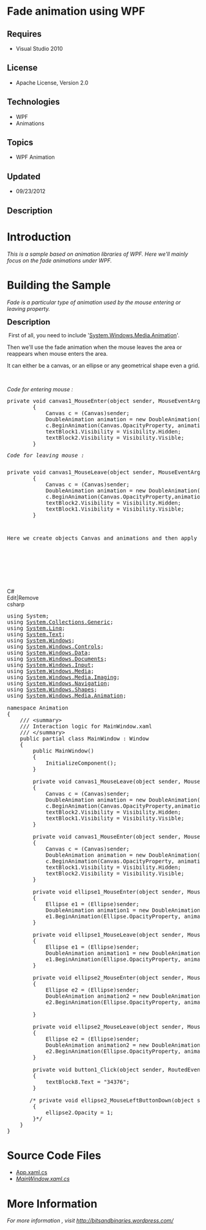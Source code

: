 # Fade animation using WPF
## Requires
- Visual Studio 2010
## License
- Apache License, Version 2.0
## Technologies
- WPF
- Animations
## Topics
- WPF Animation
## Updated
- 09/23/2012
## Description

<h1>Introduction</h1>
<p><em>This is a sample based on animation libraries of WPF. Here we'll mainly focus on the fade animations under WPF.</em></p>
<h1><span>Building the Sample</span></h1>
<p><em>Fade is a particular type of animation used by the mouse entering or leaving property.</em></p>
<p><span style="font-size:20px; font-weight:bold">Description</span></p>
<p>&nbsp;First of all, you need to include '<a class="libraryLink" href="http://msdn.microsoft.com/en-US/library/System.Windows.Media.Animation.aspx" target="_blank" title="Auto generated link to System.Windows.Media.Animation">System.Windows.Media.Animation</a>'.</p>
<p>Then we'll use the fade animation when the mouse leaves the area or reappears when mouse enters the area.</p>
<p>It can either be a canvas, or an ellipse or any geometrical shape even a grid.</p>
<p>&nbsp;</p>
<p><em>Code for entering mouse :</em></p>
<pre><span>private</span>&nbsp;<span>void</span>&nbsp;canvas1_MouseEnter(<span>object</span>&nbsp;sender,&nbsp;<span>MouseEventArgs</span>&nbsp;e)
&nbsp;&nbsp;&nbsp;&nbsp;&nbsp;&nbsp;&nbsp;&nbsp;{
&nbsp;&nbsp;&nbsp;&nbsp;&nbsp;&nbsp;&nbsp;&nbsp;&nbsp;&nbsp;&nbsp;&nbsp;<span>Canvas</span>&nbsp;c&nbsp;=&nbsp;(<span>Canvas</span>)sender;
&nbsp;&nbsp;&nbsp;&nbsp;&nbsp;&nbsp;&nbsp;&nbsp;&nbsp;&nbsp;&nbsp;&nbsp;<span>DoubleAnimation</span>&nbsp;animation&nbsp;=&nbsp;<span>new</span>&nbsp;<span>DoubleAnimation</span>(2,&nbsp;<span>TimeSpan</span>.FromSeconds(5));
&nbsp;&nbsp;&nbsp;&nbsp;&nbsp;&nbsp;&nbsp;&nbsp;&nbsp;&nbsp;&nbsp;&nbsp;c.BeginAnimation(<span>Canvas</span>.OpacityProperty,&nbsp;animation);
&nbsp;&nbsp;&nbsp;&nbsp;&nbsp;&nbsp;&nbsp;&nbsp;&nbsp;&nbsp;&nbsp;&nbsp;textBlock1.Visibility&nbsp;=&nbsp;<span>Visibility</span>.Hidden;
&nbsp;&nbsp;&nbsp;&nbsp;&nbsp;&nbsp;&nbsp;&nbsp;&nbsp;&nbsp;&nbsp;&nbsp;textBlock2.Visibility&nbsp;=&nbsp;<span>Visibility</span>.Visible;
&nbsp;&nbsp;&nbsp;&nbsp;&nbsp;&nbsp;&nbsp;&nbsp;}</pre>
<pre><em>Code for leaving mouse :</em></pre>
<pre><pre><span>private</span>&nbsp;<span>void</span>&nbsp;canvas1_MouseLeave(<span>object</span>&nbsp;sender,&nbsp;<span>MouseEventArgs</span>&nbsp;e)
&nbsp;&nbsp;&nbsp;&nbsp;&nbsp;&nbsp;&nbsp;&nbsp;{
&nbsp;&nbsp;&nbsp;&nbsp;&nbsp;&nbsp;&nbsp;&nbsp;&nbsp;&nbsp;&nbsp;&nbsp;<span>Canvas</span>&nbsp;c&nbsp;=&nbsp;(<span>Canvas</span>)sender;
&nbsp;&nbsp;&nbsp;&nbsp;&nbsp;&nbsp;&nbsp;&nbsp;&nbsp;&nbsp;&nbsp;&nbsp;<span>DoubleAnimation</span>&nbsp;animation&nbsp;=&nbsp;<span>new</span>&nbsp;<span>DoubleAnimation</span>(0,&nbsp;<span>TimeSpan</span>.FromSeconds(5));
&nbsp;&nbsp;&nbsp;&nbsp;&nbsp;&nbsp;&nbsp;&nbsp;&nbsp;&nbsp;&nbsp;&nbsp;c.BeginAnimation(<span>Canvas</span>.OpacityProperty,animation);
&nbsp;&nbsp;&nbsp;&nbsp;&nbsp;&nbsp;&nbsp;&nbsp;&nbsp;&nbsp;&nbsp;&nbsp;textBlock2.Visibility&nbsp;=&nbsp;<span>Visibility</span>.Hidden;
&nbsp;&nbsp;&nbsp;&nbsp;&nbsp;&nbsp;&nbsp;&nbsp;&nbsp;&nbsp;&nbsp;&nbsp;textBlock1.Visibility&nbsp;=&nbsp;<span>Visibility</span>.Visible;
&nbsp;&nbsp;&nbsp;&nbsp;&nbsp;&nbsp;&nbsp;&nbsp;}</pre>
<pre>Here we create objects Canvas and animations and then apply properties.</pre>
<br></pre>
<p><em><br>
</em></p>
<p>&nbsp;</p>
<div class="scriptcode">
<div class="pluginEditHolder" pluginCommand="mceScriptCode">
<div class="title"><span>C#</span></div>
<div class="pluginLinkHolder"><span class="pluginEditHolderLink">Edit</span>|<span class="pluginRemoveHolderLink">Remove</span></div>
<span class="hidden">csharp</span>

<div class="preview">
<pre class="csharp"><span class="cs__keyword">using</span>&nbsp;System;&nbsp;
<span class="cs__keyword">using</span>&nbsp;<a class="libraryLink" href="http://msdn.microsoft.com/en-US/library/System.Collections.Generic.aspx" target="_blank" title="Auto generated link to System.Collections.Generic">System.Collections.Generic</a>;&nbsp;
<span class="cs__keyword">using</span>&nbsp;<a class="libraryLink" href="http://msdn.microsoft.com/en-US/library/System.Linq.aspx" target="_blank" title="Auto generated link to System.Linq">System.Linq</a>;&nbsp;
<span class="cs__keyword">using</span>&nbsp;<a class="libraryLink" href="http://msdn.microsoft.com/en-US/library/System.Text.aspx" target="_blank" title="Auto generated link to System.Text">System.Text</a>;&nbsp;
<span class="cs__keyword">using</span>&nbsp;<a class="libraryLink" href="http://msdn.microsoft.com/en-US/library/System.Windows.aspx" target="_blank" title="Auto generated link to System.Windows">System.Windows</a>;&nbsp;
<span class="cs__keyword">using</span>&nbsp;<a class="libraryLink" href="http://msdn.microsoft.com/en-US/library/System.Windows.Controls.aspx" target="_blank" title="Auto generated link to System.Windows.Controls">System.Windows.Controls</a>;&nbsp;
<span class="cs__keyword">using</span>&nbsp;<a class="libraryLink" href="http://msdn.microsoft.com/en-US/library/System.Windows.Data.aspx" target="_blank" title="Auto generated link to System.Windows.Data">System.Windows.Data</a>;&nbsp;
<span class="cs__keyword">using</span>&nbsp;<a class="libraryLink" href="http://msdn.microsoft.com/en-US/library/System.Windows.Documents.aspx" target="_blank" title="Auto generated link to System.Windows.Documents">System.Windows.Documents</a>;&nbsp;
<span class="cs__keyword">using</span>&nbsp;<a class="libraryLink" href="http://msdn.microsoft.com/en-US/library/System.Windows.Input.aspx" target="_blank" title="Auto generated link to System.Windows.Input">System.Windows.Input</a>;&nbsp;
<span class="cs__keyword">using</span>&nbsp;<a class="libraryLink" href="http://msdn.microsoft.com/en-US/library/System.Windows.Media.aspx" target="_blank" title="Auto generated link to System.Windows.Media">System.Windows.Media</a>;&nbsp;
<span class="cs__keyword">using</span>&nbsp;<a class="libraryLink" href="http://msdn.microsoft.com/en-US/library/System.Windows.Media.Imaging.aspx" target="_blank" title="Auto generated link to System.Windows.Media.Imaging">System.Windows.Media.Imaging</a>;&nbsp;
<span class="cs__keyword">using</span>&nbsp;<a class="libraryLink" href="http://msdn.microsoft.com/en-US/library/System.Windows.Navigation.aspx" target="_blank" title="Auto generated link to System.Windows.Navigation">System.Windows.Navigation</a>;&nbsp;
<span class="cs__keyword">using</span>&nbsp;<a class="libraryLink" href="http://msdn.microsoft.com/en-US/library/System.Windows.Shapes.aspx" target="_blank" title="Auto generated link to System.Windows.Shapes">System.Windows.Shapes</a>;&nbsp;
<span class="cs__keyword">using</span>&nbsp;<a class="libraryLink" href="http://msdn.microsoft.com/en-US/library/System.Windows.Media.Animation.aspx" target="_blank" title="Auto generated link to System.Windows.Media.Animation">System.Windows.Media.Animation</a>;&nbsp;
&nbsp;
<span class="cs__keyword">namespace</span>&nbsp;Animation&nbsp;
{&nbsp;
&nbsp;&nbsp;&nbsp;&nbsp;<span class="cs__com">///&nbsp;&lt;summary&gt;</span>&nbsp;
&nbsp;&nbsp;&nbsp;&nbsp;<span class="cs__com">///&nbsp;Interaction&nbsp;logic&nbsp;for&nbsp;MainWindow.xaml</span>&nbsp;
&nbsp;&nbsp;&nbsp;&nbsp;<span class="cs__com">///&nbsp;&lt;/summary&gt;</span>&nbsp;
&nbsp;&nbsp;&nbsp;&nbsp;<span class="cs__keyword">public</span>&nbsp;partial&nbsp;<span class="cs__keyword">class</span>&nbsp;MainWindow&nbsp;:&nbsp;Window&nbsp;
&nbsp;&nbsp;&nbsp;&nbsp;{&nbsp;
&nbsp;&nbsp;&nbsp;&nbsp;&nbsp;&nbsp;&nbsp;&nbsp;<span class="cs__keyword">public</span>&nbsp;MainWindow()&nbsp;
&nbsp;&nbsp;&nbsp;&nbsp;&nbsp;&nbsp;&nbsp;&nbsp;{&nbsp;
&nbsp;&nbsp;&nbsp;&nbsp;&nbsp;&nbsp;&nbsp;&nbsp;&nbsp;&nbsp;&nbsp;&nbsp;InitializeComponent();&nbsp;
&nbsp;&nbsp;&nbsp;&nbsp;&nbsp;&nbsp;&nbsp;&nbsp;}&nbsp;
&nbsp;
&nbsp;&nbsp;&nbsp;&nbsp;&nbsp;&nbsp;&nbsp;&nbsp;<span class="cs__keyword">private</span>&nbsp;<span class="cs__keyword">void</span>&nbsp;canvas1_MouseLeave(<span class="cs__keyword">object</span>&nbsp;sender,&nbsp;MouseEventArgs&nbsp;e)&nbsp;
&nbsp;&nbsp;&nbsp;&nbsp;&nbsp;&nbsp;&nbsp;&nbsp;{&nbsp;
&nbsp;&nbsp;&nbsp;&nbsp;&nbsp;&nbsp;&nbsp;&nbsp;&nbsp;&nbsp;&nbsp;&nbsp;Canvas&nbsp;c&nbsp;=&nbsp;(Canvas)sender;&nbsp;
&nbsp;&nbsp;&nbsp;&nbsp;&nbsp;&nbsp;&nbsp;&nbsp;&nbsp;&nbsp;&nbsp;&nbsp;DoubleAnimation&nbsp;animation&nbsp;=&nbsp;<span class="cs__keyword">new</span>&nbsp;DoubleAnimation(<span class="cs__number">0</span>,&nbsp;TimeSpan.FromSeconds(<span class="cs__number">5</span>));&nbsp;
&nbsp;&nbsp;&nbsp;&nbsp;&nbsp;&nbsp;&nbsp;&nbsp;&nbsp;&nbsp;&nbsp;&nbsp;c.BeginAnimation(Canvas.OpacityProperty,animation);&nbsp;
&nbsp;&nbsp;&nbsp;&nbsp;&nbsp;&nbsp;&nbsp;&nbsp;&nbsp;&nbsp;&nbsp;&nbsp;textBlock2.Visibility&nbsp;=&nbsp;Visibility.Hidden;&nbsp;
&nbsp;&nbsp;&nbsp;&nbsp;&nbsp;&nbsp;&nbsp;&nbsp;&nbsp;&nbsp;&nbsp;&nbsp;textBlock1.Visibility&nbsp;=&nbsp;Visibility.Visible;&nbsp;
&nbsp;&nbsp;&nbsp;&nbsp;&nbsp;&nbsp;&nbsp;&nbsp;}&nbsp;
&nbsp;
&nbsp;&nbsp;&nbsp;&nbsp;&nbsp;&nbsp;&nbsp;&nbsp;<span class="cs__keyword">private</span>&nbsp;<span class="cs__keyword">void</span>&nbsp;canvas1_MouseEnter(<span class="cs__keyword">object</span>&nbsp;sender,&nbsp;MouseEventArgs&nbsp;e)&nbsp;
&nbsp;&nbsp;&nbsp;&nbsp;&nbsp;&nbsp;&nbsp;&nbsp;{&nbsp;
&nbsp;&nbsp;&nbsp;&nbsp;&nbsp;&nbsp;&nbsp;&nbsp;&nbsp;&nbsp;&nbsp;&nbsp;Canvas&nbsp;c&nbsp;=&nbsp;(Canvas)sender;&nbsp;
&nbsp;&nbsp;&nbsp;&nbsp;&nbsp;&nbsp;&nbsp;&nbsp;&nbsp;&nbsp;&nbsp;&nbsp;DoubleAnimation&nbsp;animation&nbsp;=&nbsp;<span class="cs__keyword">new</span>&nbsp;DoubleAnimation(<span class="cs__number">2</span>,&nbsp;TimeSpan.FromSeconds(<span class="cs__number">5</span>));&nbsp;
&nbsp;&nbsp;&nbsp;&nbsp;&nbsp;&nbsp;&nbsp;&nbsp;&nbsp;&nbsp;&nbsp;&nbsp;c.BeginAnimation(Canvas.OpacityProperty,&nbsp;animation);&nbsp;
&nbsp;&nbsp;&nbsp;&nbsp;&nbsp;&nbsp;&nbsp;&nbsp;&nbsp;&nbsp;&nbsp;&nbsp;textBlock1.Visibility&nbsp;=&nbsp;Visibility.Hidden;&nbsp;
&nbsp;&nbsp;&nbsp;&nbsp;&nbsp;&nbsp;&nbsp;&nbsp;&nbsp;&nbsp;&nbsp;&nbsp;textBlock2.Visibility&nbsp;=&nbsp;Visibility.Visible;&nbsp;
&nbsp;&nbsp;&nbsp;&nbsp;&nbsp;&nbsp;&nbsp;&nbsp;}&nbsp;
&nbsp;
&nbsp;&nbsp;&nbsp;&nbsp;&nbsp;&nbsp;&nbsp;&nbsp;<span class="cs__keyword">private</span>&nbsp;<span class="cs__keyword">void</span>&nbsp;ellipse1_MouseEnter(<span class="cs__keyword">object</span>&nbsp;sender,&nbsp;MouseEventArgs&nbsp;e)&nbsp;
&nbsp;&nbsp;&nbsp;&nbsp;&nbsp;&nbsp;&nbsp;&nbsp;{&nbsp;
&nbsp;&nbsp;&nbsp;&nbsp;&nbsp;&nbsp;&nbsp;&nbsp;&nbsp;&nbsp;&nbsp;&nbsp;Ellipse&nbsp;e1&nbsp;=&nbsp;(Ellipse)sender;&nbsp;
&nbsp;&nbsp;&nbsp;&nbsp;&nbsp;&nbsp;&nbsp;&nbsp;&nbsp;&nbsp;&nbsp;&nbsp;DoubleAnimation&nbsp;animation1&nbsp;=&nbsp;<span class="cs__keyword">new</span>&nbsp;DoubleAnimation(<span class="cs__number">2</span>,&nbsp;TimeSpan.FromSeconds(<span class="cs__number">5</span>));&nbsp;
&nbsp;&nbsp;&nbsp;&nbsp;&nbsp;&nbsp;&nbsp;&nbsp;&nbsp;&nbsp;&nbsp;&nbsp;e1.BeginAnimation(Ellipse.OpacityProperty,&nbsp;animation1);&nbsp;
&nbsp;&nbsp;&nbsp;&nbsp;&nbsp;&nbsp;&nbsp;&nbsp;}&nbsp;
&nbsp;
&nbsp;&nbsp;&nbsp;&nbsp;&nbsp;&nbsp;&nbsp;&nbsp;<span class="cs__keyword">private</span>&nbsp;<span class="cs__keyword">void</span>&nbsp;ellipse1_MouseLeave(<span class="cs__keyword">object</span>&nbsp;sender,&nbsp;MouseEventArgs&nbsp;e)&nbsp;
&nbsp;&nbsp;&nbsp;&nbsp;&nbsp;&nbsp;&nbsp;&nbsp;{&nbsp;
&nbsp;&nbsp;&nbsp;&nbsp;&nbsp;&nbsp;&nbsp;&nbsp;&nbsp;&nbsp;&nbsp;&nbsp;Ellipse&nbsp;e1&nbsp;=&nbsp;(Ellipse)sender;&nbsp;
&nbsp;&nbsp;&nbsp;&nbsp;&nbsp;&nbsp;&nbsp;&nbsp;&nbsp;&nbsp;&nbsp;&nbsp;DoubleAnimation&nbsp;animation1&nbsp;=&nbsp;<span class="cs__keyword">new</span>&nbsp;DoubleAnimation(<span class="cs__number">0</span>,&nbsp;TimeSpan.FromSeconds(<span class="cs__number">5</span>));&nbsp;
&nbsp;&nbsp;&nbsp;&nbsp;&nbsp;&nbsp;&nbsp;&nbsp;&nbsp;&nbsp;&nbsp;&nbsp;e1.BeginAnimation(Ellipse.OpacityProperty,&nbsp;animation1);&nbsp;
&nbsp;&nbsp;&nbsp;&nbsp;&nbsp;&nbsp;&nbsp;&nbsp;}&nbsp;
&nbsp;
&nbsp;&nbsp;&nbsp;&nbsp;&nbsp;&nbsp;&nbsp;&nbsp;<span class="cs__keyword">private</span>&nbsp;<span class="cs__keyword">void</span>&nbsp;ellipse2_MouseEnter(<span class="cs__keyword">object</span>&nbsp;sender,&nbsp;MouseEventArgs&nbsp;e)&nbsp;
&nbsp;&nbsp;&nbsp;&nbsp;&nbsp;&nbsp;&nbsp;&nbsp;{&nbsp;
&nbsp;&nbsp;&nbsp;&nbsp;&nbsp;&nbsp;&nbsp;&nbsp;&nbsp;&nbsp;&nbsp;&nbsp;Ellipse&nbsp;e2&nbsp;=&nbsp;(Ellipse)sender;&nbsp;
&nbsp;&nbsp;&nbsp;&nbsp;&nbsp;&nbsp;&nbsp;&nbsp;&nbsp;&nbsp;&nbsp;&nbsp;DoubleAnimation&nbsp;animation2&nbsp;=&nbsp;<span class="cs__keyword">new</span>&nbsp;DoubleAnimation(<span class="cs__number">2</span>,&nbsp;TimeSpan.FromSeconds(<span class="cs__number">5</span>));&nbsp;
&nbsp;&nbsp;&nbsp;&nbsp;&nbsp;&nbsp;&nbsp;&nbsp;&nbsp;&nbsp;&nbsp;&nbsp;e2.BeginAnimation(Ellipse.OpacityProperty,&nbsp;animation2);&nbsp;
&nbsp;&nbsp;&nbsp;&nbsp;&nbsp;&nbsp;&nbsp;&nbsp;&nbsp;&nbsp;&nbsp;&nbsp;&nbsp;
&nbsp;&nbsp;&nbsp;&nbsp;&nbsp;&nbsp;&nbsp;&nbsp;}&nbsp;
&nbsp;
&nbsp;&nbsp;&nbsp;&nbsp;&nbsp;&nbsp;&nbsp;&nbsp;<span class="cs__keyword">private</span>&nbsp;<span class="cs__keyword">void</span>&nbsp;ellipse2_MouseLeave(<span class="cs__keyword">object</span>&nbsp;sender,&nbsp;MouseEventArgs&nbsp;e)&nbsp;
&nbsp;&nbsp;&nbsp;&nbsp;&nbsp;&nbsp;&nbsp;&nbsp;{&nbsp;
&nbsp;&nbsp;&nbsp;&nbsp;&nbsp;&nbsp;&nbsp;&nbsp;&nbsp;&nbsp;&nbsp;&nbsp;Ellipse&nbsp;e2&nbsp;=&nbsp;(Ellipse)sender;&nbsp;
&nbsp;&nbsp;&nbsp;&nbsp;&nbsp;&nbsp;&nbsp;&nbsp;&nbsp;&nbsp;&nbsp;&nbsp;DoubleAnimation&nbsp;animation2&nbsp;=&nbsp;<span class="cs__keyword">new</span>&nbsp;DoubleAnimation(<span class="cs__number">0</span>,&nbsp;TimeSpan.FromSeconds(<span class="cs__number">5</span>));&nbsp;
&nbsp;&nbsp;&nbsp;&nbsp;&nbsp;&nbsp;&nbsp;&nbsp;&nbsp;&nbsp;&nbsp;&nbsp;e2.BeginAnimation(Ellipse.OpacityProperty,&nbsp;animation2);&nbsp;
&nbsp;&nbsp;&nbsp;&nbsp;&nbsp;&nbsp;&nbsp;&nbsp;}&nbsp;
&nbsp;
&nbsp;&nbsp;&nbsp;&nbsp;&nbsp;&nbsp;&nbsp;&nbsp;<span class="cs__keyword">private</span>&nbsp;<span class="cs__keyword">void</span>&nbsp;button1_Click(<span class="cs__keyword">object</span>&nbsp;sender,&nbsp;RoutedEventArgs&nbsp;e)&nbsp;
&nbsp;&nbsp;&nbsp;&nbsp;&nbsp;&nbsp;&nbsp;&nbsp;{&nbsp;
&nbsp;&nbsp;&nbsp;&nbsp;&nbsp;&nbsp;&nbsp;&nbsp;&nbsp;&nbsp;&nbsp;&nbsp;textBlock8.Text&nbsp;=&nbsp;<span class="cs__string">&quot;34376&quot;</span>;&nbsp;
&nbsp;&nbsp;&nbsp;&nbsp;&nbsp;&nbsp;&nbsp;&nbsp;}&nbsp;
&nbsp;
&nbsp;&nbsp;&nbsp;&nbsp;&nbsp;&nbsp;&nbsp;<span class="cs__mlcom">/*&nbsp;private&nbsp;void&nbsp;ellipse2_MouseLeftButtonDown(object&nbsp;sender,&nbsp;MouseButtonEventArgs&nbsp;e)&nbsp;
&nbsp;&nbsp;&nbsp;&nbsp;&nbsp;&nbsp;&nbsp;&nbsp;{&nbsp;
&nbsp;&nbsp;&nbsp;&nbsp;&nbsp;&nbsp;&nbsp;&nbsp;&nbsp;&nbsp;&nbsp;&nbsp;ellipse2.Opacity&nbsp;=&nbsp;1;&nbsp;
&nbsp;&nbsp;&nbsp;&nbsp;&nbsp;&nbsp;&nbsp;&nbsp;}*/</span>&nbsp;
&nbsp;&nbsp;&nbsp;&nbsp;}&nbsp;
}&nbsp;
</pre>
</div>
</div>
</div>
<h1><span>Source Code Files</span></h1>
<ul>
<li><a id="67135" href="/windowsdesktop/site/view/file/67135/1/App.xaml.csharp">App.xaml.cs</a>
</li><li><em><em><a id="67136" href="/windowsdesktop/site/view/file/67136/1/MainWindow.xaml.csharp">MainWindow.xaml.cs</a></em></em>
</li></ul>
<h1>More Information</h1>
<p><em>For more information , visit&nbsp;<a href="http://bitsandbinaries.wordpress.com/">http://bitsandbinaries.wordpress.com/</a></em></p>
